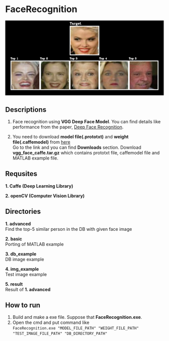 # FaceRecognition
![Alt text](/result/0.jpg)

## Descriptions  
1. Face recognition using __VGG Deep Face Model__. You can find details like performance from the paper, [Deep Face Recognition](https://www.robots.ox.ac.uk/~vgg/publications/2015/Parkhi15/parkhi15.pdf).  
  
2. You need to download __model file(.prototxt)__ and __weight file(.caffemodel)__ from [here](http://www.robots.ox.ac.uk/~vgg/software/vgg_face/)  
Go to the link and you can find __Downloads__ section. Download __vgg_face_caffe.tar.gz__ which contains prototxt file, caffemodel file and MATLAB example file.  

## Requsites  
__1. Caffe (Deep Learning Library)__  
  
__2. openCV (Computer Vision Library)__  

## Directories  
__1. advanced__  
Find the top-5 similar person in the DB with given face image  
  
__2. basic__  
Porting of MATLAB example  

__3. db_example__  
DB image example  
  
__4. img_example__  
Test image example  
  
__5. result__  
Result of __1. advanced__

## How to run  
1. Build and make a exe file. Suppose that __FaceRecognition.exe__.    
2. Open the cmd and put command like  
```FaceRecognition.exe "MODEL_FILE_PATH" "WEIGHT_FILE_PATH" "TEST_IMAGE_FILE_PATH" "DB_DIRECTORY_PATH"```  

